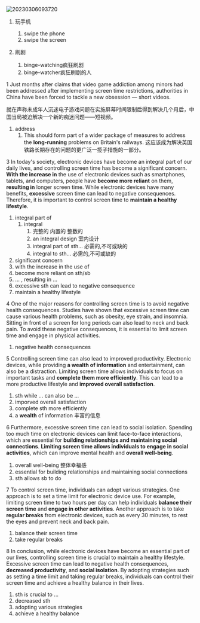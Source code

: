 ![20230306093720](https://raw.githubusercontent.com/VitaminK2001/StudyPic/master/images/20230306093720.png?token=AQHVUIALEHF7WGIVFJIICB3EAVCA4)

1. 玩手机
   1. swipe the phone
   2. swipe the screen

2. 刷剧
   1. binge-watching疯狂刷剧
   2. binge-watcher疯狂刷剧的人


1 Just months after claims that video game addiction among minors had been addressed after implementing screen time restrictions, authorities in China have been forced to tackle a new obsession — short videos.

就在声称未成年人沉迷电子游戏问题在实施屏幕时间限制后得到解决几个月后，中国当局被迫解决一个新的痴迷问题——短视频。

1. address
   1. This should form part of a wider package of measures to address the **long-running** problems on Britain's railways. 这应该成为解决英国铁路长期存在的问题的更广泛一揽子措施的一部分。

3 In today's society, electronic devices have become an integral part of our daily lives, and controlling screen time has become a significant concern. **With the increase in** the use of electronic devices such as smartphones, tablets, and computers, people have **become more reliant** on them, **resulting in** longer screen time. While electronic devices have many benefits, **excessive** screen time can lead to negative consequences. Therefore, it is important to control screen time to **maintain a healthy lifestyle**.

1. integral part of
   1. integral 
      1. 完整的 内置的 整数的
      2. an integral design 室内设计
      3. integral part of sth... 必需的,不可或缺的 
      4. integral to sth... 必需的,不可或缺的 
2. significant concern
3. with the increase in the use of 
4. become more reliant on sth/sb
5. ... , resulting in ...
6. excessive sth can lead to negative consequence
7. maintain a healthy lifestyle

4 One of the major reasons for controlling screen time is to avoid negative health consequences. Studies have shown that excessive screen time can cause various health problems, such as obesity, eye strain, and insomnia. Sitting in front of a screen for long periods can also lead to neck and back pain. To avoid these negative consequences, it is essential to limit screen time and engage in physical activities.

1. negative health consequences

5 Controlling screen time can also lead to improved productivity. Electronic devices, while providing **a wealth of information** and entertainment, can also be a distraction. Limiting screen time allows individuals to focus on important tasks and **complete them more efficiently**. This can lead to a more productive lifestyle and **improved overall satisfaction**.

1. sth while ... can also be ...
2. imporved overall satisfaction
3. complete sth more efficiently
4. a **wealth** of information 丰富的信息

6 Furthermore, excessive screen time can lead to social isolation. Spending too much time on electronic devices can limit face-to-face interactions, which are essential for **building relationships and maintaining social connections**. **Limiting screen time allows individuals to engage in social activities**, which can improve mental health and **overall well-being**.

1. overall well-being 整体幸福感
2. essential for building relationships and maintaining social connections
3. sth allows sb to do 

7 To control screen time, individuals can adopt various strategies. One approach is to set a time limit for electronic device use. For example, limiting screen time to two hours per day can help individuals **balance their screen time** and **engage in other activities**. Another approach is to take **regular breaks** from electronic devices, such as every 30 minutes, to rest the eyes and prevent neck and back pain.

1. balance their screen time
2. take regular breaks

8 In conclusion, while electronic devices have become an essential part of our lives, controlling screen time is crucial to maintain a healthy lifestyle. Excessive screen time can lead to negative health consequences, **decreased productivity**, and **social isolation**. By adopting strategies such as setting a time limit and taking regular breaks, individuals can control their screen time and achieve a healthy balance in their lives.

1. sth is crucial to ... 
2. decreased sth
3. adopting various strategies
4. achieve a healthy balance

